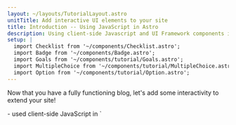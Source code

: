 ```yaml
---
layout: ~/layouts/TutorialLayout.astro
unitTitle: Add interactive UI elements to your site
title: Introduction -- Using JavaScript in Astro
description: Using client-side Javascript and UI Framework components in Astro to provide interactivity.
setup: |
  import Checklist from '~/components/Checklist.astro';
  import Badge from '~/components/Badge.astro';
  import Goals from '~/components/tutorial/Goals.astro';
  import MultipleChoice from '~/components/tutorial/MultipleChoice.astro';
  import Option from '~/components/tutorial/Option.astro';
---
```

Now that you have a fully functioning blog, let's add some interactivity to extend your site!

<Goals>
  - used client-side JavaScript in `<script>` tags to create a responsive mobile navigation header and a light/dark theme toggle
  - used the `astro add` command to add an official Astro integration
  - included multiple different UI framework components on the same page, controling whether or not any JavaScript is sent to the browser using the `client:load` directive
</Goals>

Even though you have used some JavaScript in places to build your site, all of the content on your site is **static**. A reader can navigate your site through links, but othwerwise, there is nothing for them to interact with. And, no content will change or update until Netlify builds and deploys your site again.

The JavaScript you have used so far to create and render parts of your site dynamically runs at build time. You do not yet have any client-side JavaScript that runs in the browser, nor any UI framework components (e.g. React, Svelte, Vue), which would allow your readers to trigger any changes to the site.

Let's do that now!

## Before you go

### Checklist for moving on

<Checklist key ="interactivity">
- [ ] I am ready to add some interactivity to my site!
</Checklist>
